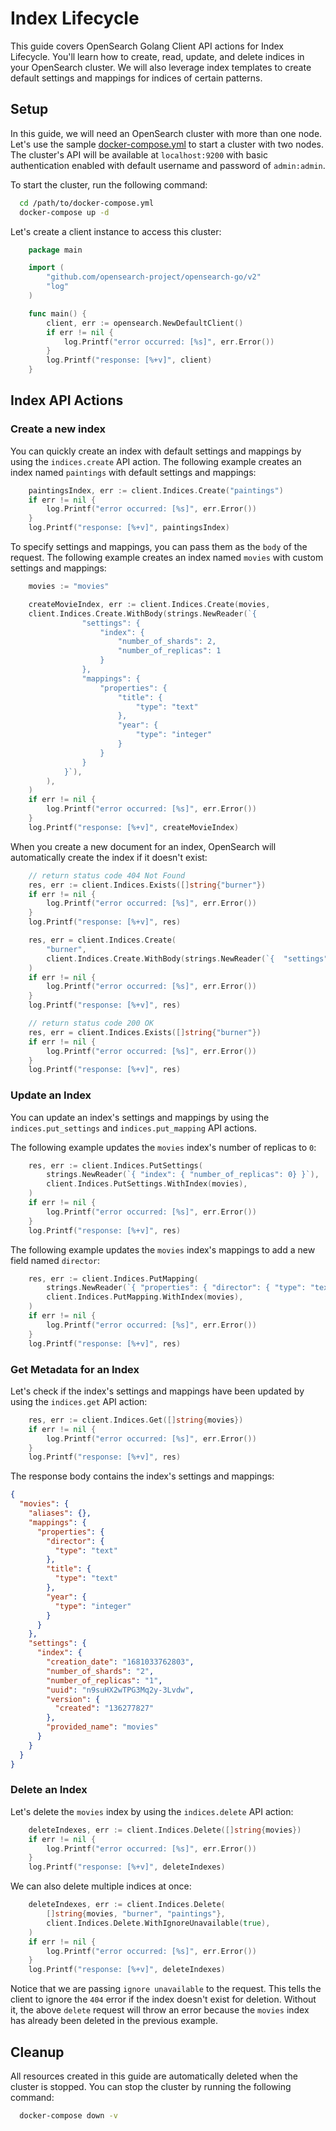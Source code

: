 # Index Lifecycle

This guide covers OpenSearch Golang Client API actions for Index Lifecycle. You'll learn how to create, read, update, and delete indices in your OpenSearch cluster. We will also leverage index templates to create default settings and mappings for indices of certain patterns.

## Setup

In this guide, we will need an OpenSearch cluster with more than one node. Let's use the sample [docker-compose.yml](https://opensearch.org/samples/docker-compose.yml) to start a cluster with two nodes. The cluster's API will be available at `localhost:9200` with basic authentication enabled with default username and password of `admin:admin`.

To start the cluster, run the following command:

```bash
  cd /path/to/docker-compose.yml
  docker-compose up -d
```

Let's create a client instance to access this cluster:

```go
    package main

    import (
        "github.com/opensearch-project/opensearch-go/v2"
        "log"
    )

    func main() {
        client, err := opensearch.NewDefaultClient()
        if err != nil {
            log.Printf("error occurred: [%s]", err.Error())
        }
        log.Printf("response: [%+v]", client)
    }
```

## Index API Actions

### Create a new index

You can quickly create an index with default settings and mappings by using the `indices.create` API action. The following example creates an index named `paintings` with default settings and mappings:

```go
    paintingsIndex, err := client.Indices.Create("paintings")
    if err != nil {
        log.Printf("error occurred: [%s]", err.Error())
    }
    log.Printf("response: [%+v]", paintingsIndex)
```

To specify settings and mappings, you can pass them as the `body` of the request. The following example creates an index named `movies` with custom settings and mappings:

```go
    movies := "movies"

    createMovieIndex, err := client.Indices.Create(movies,
    client.Indices.Create.WithBody(strings.NewReader(`{
                "settings": {
                    "index": {
                        "number_of_shards": 2,
                        "number_of_replicas": 1
                    }
                },
                "mappings": {
                    "properties": {
                        "title": {
                            "type": "text"
                        },
                        "year": {
                            "type": "integer"
                        }
                    }
                }
            }`),
        ),
    )
    if err != nil {
        log.Printf("error occurred: [%s]", err.Error())
    }
    log.Printf("response: [%+v]", createMovieIndex)
```

When you create a new document for an index, OpenSearch will automatically create the index if it doesn't exist:

```go
    // return status code 404 Not Found
    res, err := client.Indices.Exists([]string{"burner"})
    if err != nil {
        log.Printf("error occurred: [%s]", err.Error())
    }
    log.Printf("response: [%+v]", res)

    res, err = client.Indices.Create(
        "burner",
        client.Indices.Create.WithBody(strings.NewReader(`{  "settings": {} }`)),
    )
    if err != nil {
        log.Printf("error occurred: [%s]", err.Error())
    }
    log.Printf("response: [%+v]", res)

    // return status code 200 OK
    res, err = client.Indices.Exists([]string{"burner"})
    if err != nil {
        log.Printf("error occurred: [%s]", err.Error())
    }
    log.Printf("response: [%+v]", res)
```

### Update an Index

You can update an index's settings and mappings by using the `indices.put_settings` and `indices.put_mapping` API actions.

The following example updates the `movies` index's number of replicas to `0`:

```go
    res, err := client.Indices.PutSettings(
        strings.NewReader(`{ "index": { "number_of_replicas": 0} }`),
        client.Indices.PutSettings.WithIndex(movies),
    )
    if err != nil {
        log.Printf("error occurred: [%s]", err.Error())
    }
    log.Printf("response: [%+v]", res)
```

The following example updates the `movies` index's mappings to add a new field named `director`:

```go
    res, err := client.Indices.PutMapping(
        strings.NewReader(`{ "properties": { "director": { "type": "text" } } }`),
        client.Indices.PutMapping.WithIndex(movies),
    )
    if err != nil {
        log.Printf("error occurred: [%s]", err.Error())
    }
    log.Printf("response: [%+v]", res)
```

### Get Metadata for an Index

Let's check if the index's settings and mappings have been updated by using the `indices.get` API action:

```go
    res, err := client.Indices.Get([]string{movies})
    if err != nil {
        log.Printf("error occurred: [%s]", err.Error())
    }
    log.Printf("response: [%+v]", res)
```

The response body contains the index's settings and mappings:

```json
{
  "movies": {
    "aliases": {},
    "mappings": {
      "properties": {
        "director": {
          "type": "text"
        },
        "title": {
          "type": "text"
        },
        "year": {
          "type": "integer"
        }
      }
    },
    "settings": {
      "index": {
        "creation_date": "1681033762803",
        "number_of_shards": "2",
        "number_of_replicas": "1",
        "uuid": "n9suHX2wTPG3Mq2y-3Lvdw",
        "version": {
          "created": "136277827"
        },
        "provided_name": "movies"
      }
    }
  }
}
```

### Delete an Index

Let's delete the `movies` index by using the `indices.delete` API action:

```go
    deleteIndexes, err := client.Indices.Delete([]string{movies})
    if err != nil {
        log.Printf("error occurred: [%s]", err.Error())
    }
    log.Printf("response: [%+v]", deleteIndexes)
```

We can also delete multiple indices at once:

```go
    deleteIndexes, err := client.Indices.Delete(
        []string{movies, "burner", "paintings"},
        client.Indices.Delete.WithIgnoreUnavailable(true),
    )
    if err != nil {
        log.Printf("error occurred: [%s]", err.Error())
    }
    log.Printf("response: [%+v]", deleteIndexes)
```

Notice that we are passing `ignore unavailable` to the request. This tells the client to ignore the `404` error if the index doesn't exist for deletion. Without it, the above `delete` request will throw an error because the `movies` index has already been deleted in the previous example.

## Cleanup

All resources created in this guide are automatically deleted when the cluster is stopped. You can stop the cluster by running the following command:

```bash
  docker-compose down -v
```
